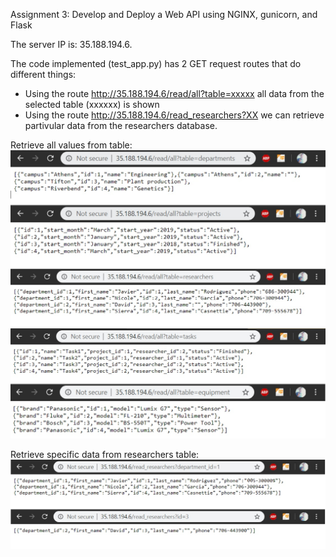 
Assignment 3: Develop and Deploy a Web API using NGINX, gunicorn, and Flask

The server IP is: 35.188.194.6.

The code implemented (test_app.py) has 2 GET request routes that do different things:

  - Using the route http://35.188.194.6/read/all?table=xxxxx all data from the selected table (xxxxxx) is shown
  - Using the route http://35.188.194.6/read_researchers?XX we can retrieve partivular data from the researchers database.

Retrieve all values from table:
![GET1](/Assignment3/GET1_EX.jpg?raw=true "Example 1")

Retrieve specific data from researchers table:
![GET2](/Assignment3/GET2_EX.jpg?raw=true "Example 2")
